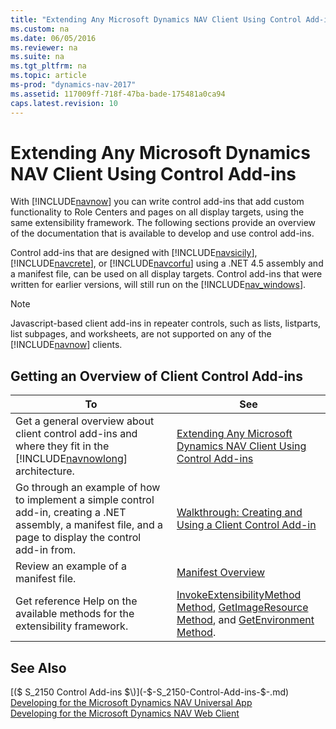 ```yaml
---
title: "Extending Any Microsoft Dynamics NAV Client Using Control Add-ins"
ms.custom: na
ms.date: 06/05/2016
ms.reviewer: na
ms.suite: na
ms.tgt_pltfrm: na
ms.topic: article
ms-prod: "dynamics-nav-2017"
ms.assetid: 117009ff-718f-47ba-bade-175481a0ca94
caps.latest.revision: 10
---
```

# Extending Any Microsoft Dynamics NAV Client Using Control Add-ins
With [!INCLUDE[navnow](includes/navnow_md.md)] you can write control add\-ins that add custom functionality to Role Centers and pages on all display targets, using the same extensibility framework. The following sections provide an overview of the documentation that is available to develop and use control add\-ins.  
  
 Control add\-ins that are designed with [!INCLUDE[navsicily](includes/navsicily_md.md)], [!INCLUDE[navcrete](includes/navcrete_md.md)], or [!INCLUDE[navcorfu](includes/navcorfu_md.md)] using a .NET 4.5 assembly and a manifest file, can be used on all display targets. Control add\-ins that were written for earlier versions, will still run on the [!INCLUDE[nav_windows](includes/nav_windows_md.md)].  
  
> [!NOTE]  
>  Javascript\-based client add\-ins in repeater controls, such as lists, listparts, list subpages, and worksheets, are not supported on any of the [!INCLUDE[navnow](includes/navnow_md.md)] clients.  
  
## Getting an Overview of Client Control Add\-ins  
  
|To|See|  
|--------|---------|  
|Get a general overview about client control add\-ins and where they fit in the [!INCLUDE[navnowlong](includes/navnowlong_md.md)] architecture.|[Extending Any Microsoft Dynamics NAV Client Using Control Add\-ins](Extending-Any-Microsoft-Dynamics-NAV-Client-Using-Control-Add-ins.md)|  
|Go through an example of how to implement a simple control add\-in, creating a .NET assembly, a manifest file, and a page to display the control add\-in from.|[Walkthrough: Creating and Using a Client Control Add\-in](../Topic/Walkthrough:%20Creating%20and%20Using%20a%20Client%20Control%20Add-in.md)|  
|Review an example of a manifest file.|[Manifest Overview](Manifest-Overview.md)|  
|Get reference Help on the available methods for the extensibility framework.|[InvokeExtensibilityMethod Method](InvokeExtensibilityMethod-Method.md), [GetImageResource Method](GetImageResource-Method.md), and [GetEnvironment Method](GetEnvironment-Method.md).|  
  
## See Also  
 [\($ S\_2150 Control Add\-ins $\)](-$-S_2150-Control-Add-ins-$-.md)   
 [Developing for the Microsoft Dynamics NAV Universal App](Developing-for-the-Microsoft-Dynamics-NAV-Universal-App.md)   
 [Developing for the Microsoft Dynamics NAV Web Client](Developing-for-the-Microsoft-Dynamics-NAV-Web-Client.md)
